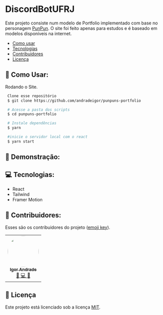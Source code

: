 # DiscordBotUFRJ

Este projeto consiste num modelo de Portfolio implementado com base no personagem <a href="https://pt.wikipedia.org/wiki/Oyasumi_Punpun">PunPun</a>. O site foi feito apenas para estudos e é baseado em modelos disponíveis na internet.

- [Como usar](#como-usar)
- [Tecnologias](#tecnologias)
- [Contribuidores](#contribuidores)
- [Licença](#licença)

## 🤖 Como Usar:

Rodando o Site.

```bash
 Clone esse repositório
 $ git clone https://github.com/andradeigor/punpuns-portfolio

 # Acesse a pasta dos scripts
 $ cd punpuns-portfolio

 # Instale dependências
 $ yarn

 #inicie o servidor local com o react
 $ yarn start


```

## 📜 Demonstração:

## 💻 Tecnologias:

- React
- Tailwind
- Framer Motion

## 👥 Contribuidores:

Esses são os contribuidores do projeto (<a href="https://allcontributors.org/docs/en/emoji-key">emoji key</a>).

<table>
  <tr>
    <td align="center"><a href="https://github.com/andradeigor"><img style="border-radius: 50%;" src="https://avatars.githubusercontent.com/u/21049910?v=4" width="100px;" alt=""/><br /><sub><b>Igor Andrade</b></sub></a><br /><a href="#" title="Igor Andrade">🤔 💻 🚧</a></td>
  </tr>
</table>

## 📖 Licença

Este projeto está licenciado sob a licença <a href="https://choosealicense.com/licenses/mit/">MIT</a>.
